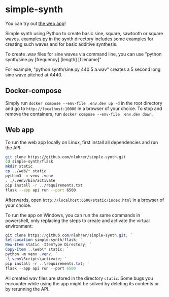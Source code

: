 # simple-synth
You can try out [the web app](https://simple-synth.azurewebsites.net/static/index.html)!

Simple synth using Python to create basic sine, square, sawtooth or square waves. examples.py in the synth directory includes some examples for creating such waves and for basic additive synthesis.

To create .wav files for sine waves via command line, you can use "python synth/sine.py [frequency] [length] [filename]"

For example, "python synth/sine.py 440 5 a.wav" creates a 5 second long sine wave pitched at A440.

## Docker-compose
Simply run `docker compose --env-file .env.dev up -d` in the root directory and go to `http://localhost:10000` in a browser of your choice. To stop and remove the containers, run `docker compose --env-file .env.dev down`.

## Web app

To run the web app locally on Linux, first install all dependencies and run the API:

```bash
git clone https://github.com/nlohrer/simple-synth.git
cd simple-synth/flask
mkdir static
cp ../web/* static
python3 -m venv .venv
. ./.venv/bin/activate
pip install -r ../requirements.txt
flask --app api run --port 6500
```

Afterwards, open `http://localhost:6500/static/index.html` in a browser of your choice.

To run the app on Windows, you can run the same commands in powershell, only replacing the steps to create and activate the virtual environment:

```powershell
git clone https://github.com/nlohrer/simple-synth.git; `
Set-Location simple-synth/flask; `
New-Item static -ItemType Directory; `
Copy-Item ..\web\* static; `
python -m venv .venv; `
.\.venv\Scripts\activate; `
pip install -r ..\requirements.txt; `
flask --app api run --port 6500
```

All created wav files are stored in the directory `static`. Some bugs you encounter while using the app might be solved by deleting its contents or by rerunning the API.
